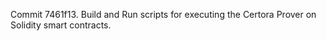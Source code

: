 Commit 7461f13.                    Build and Run scripts for executing the Certora Prover on Solidity smart contracts.
